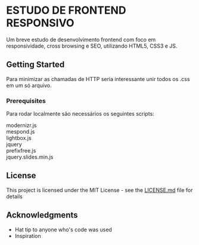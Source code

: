 # ESTUDO DE FRONTEND RESPONSIVO

Um breve estudo de desenvolvimento frontend com foco em responsividade, cross browsing e SEO, utilizando HTML5, CSS3 e JS.

## Getting Started

Para minimizar as chamadas de HTTP seria interessante unir todos os .css em um só arquivo.

### Prerequisites

Para rodar localmente são necessários os seguintes scripts:

modernizr.js <br>
mespond.js <br>
lightbox.js <br>
jquery <br>
prefixfree.js <br>
jquery.slides.min.js

## License

This project is licensed under the MIT License - see the [LICENSE.md](LICENSE.md) file for details

## Acknowledgments

* Hat tip to anyone who's code was used
* Inspiration
